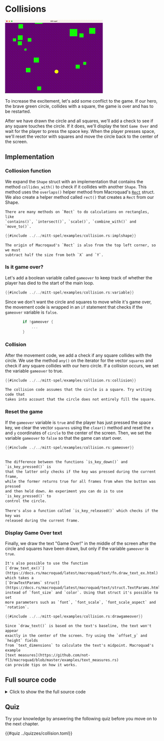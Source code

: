 # Collisions

![Screenshot](images/collision.gif#center)

To increase the excitement, let's add some conflict to the game. If our hero,
the brave green circle, collides with a square, the game is over and has to be
restarted.

After we have drawn the circle and all squares, we'll add a check to see if any
square touches the circle. If it does, we'll display the text `Game Over` and
wait for the player to press the space key. When the player presses space,
we'll reset the vector with squares and move the circle back to the center of
the screen.

## Implementation

### Colliosion function

We expand the `Shape` struct with an implementation that contains the method
`collides_with()` to check if it collides with another `Shape`. This method uses
the `overlaps()` helper method from Macroquad's
[`Rect`](https://docs.rs/macroquad/latest/macroquad/math/struct.Rect.html)
struct. We also create a helper method called `rect()` that creates a `Rect`
from our Shape.

```admonish info
There are many methods on `Rect` to do calculations on rectangles, like
`contains()`, `intersect()`, `scale()`, `combine_with()` and `move_to()`.
```

```rust
{{#include ../../mitt-spel/examples/collision.rs:implshape}}
```

```admonish note
The origin of Macroqaud's `Rect` is also from the top left corner, so we must
subtract half the size from both `X` and `Y`.
```

### Is it game over?

Let's add a boolean variable called `gameover` to keep track of whether the
player has died to the start of the main loop.

```rust
{{#include ../../mitt-spel/examples/collision.rs:variable}}
```

Since we don't want the circle and squares to move while it's game over, the
movement code is wrapped in an `if` statement that checks if the `gameover`
variable is `false`.

```rust
        if !gameover {
            ...
        }
```

### Collision

After the movement code, we add a check if any square collides with the
circle. We use the method `any()` on the iterator for the vector `squares` and
check if any square collides with our hero circle. If a collision occurs, we
set the variable `gameover` to true.

```rust
{{#include ../../mitt-spel/examples/collision.rs:collision}}
```

```admonish tip title="Challenge" class="challenge"
The collision code assumes that the circle is a square. Try writing code that
takes into account that the circle does not entirely fill the square.
```

### Reset the game

If the `gameover` variable is `true` and the player has just pressed the space
key, we clear the vector `squares` using the `clear()` method and reset the
`x` and `y` coordinates of `circle` to the center of the screen. Then, we set the
variable `gameover` to `false` so that the game can start over.

```rust
{{#include ../../mitt-spel/examples/collision.rs:gameover}}
```

```admonish info

The difference between the functions `is_key_down()` and `is_key_pressed()` is
that the latter only checks if the key was pressed during the current frame,
while the former returns true for all frames from when the button was pressed
and then held down. An experiment you can do is to use `is_key_pressed()` to
control the circle.

There's also a function called `is_key_released()` which checks if the key was
released during the current frame.
```

### Display Game Over text

Finally, we draw the text "Game Over!" in the middle of the screen after the
circle and squares have been drawn, but only if the variable `gameover` is `true`.

```admonish info
It's also possible to use the function
[`draw_text_ex()`](https://docs.rs/macroquad/latest/macroquad/text/fn.draw_text_ex.html)
which takes a
[`DrawTextParams` struct](https://docs.rs/macroquad/latest/macroquad/text/struct.TextParams.html)
instead of `font_size` and `color`. Using that struct it's possible to set
more parameters such as `font`, `font_scale`, `font_scale_aspect` and `rotation`.
```

```rust
{{#include ../../mitt-spel/examples/collision.rs:drawgameover}}
```

```admonish tip title="Challenge" class="challenge"
Since `draw_text()` is based on the text's baseline, the text won't appear
exactly in the center of the screen. Try using the `offset_y` and `height` fields
from `text_dimensions` to calculate the text's midpoint. Macroquad's example
[text measures](https://github.com/not-fl3/macroquad/blob/master/examples/text_measures.rs)
can provide tips on how it works.
```

<div class="noprint">

## Full source code

<details>
  <summary>Click to show the the full source code</summary>

```rust
{{#include ../../mitt-spel/examples/collision.rs:all}}
```
</details>
</div>

## Quiz

Try your knowledge by answering the following quiz before you move on to the
next chapter.

{{#quiz ../quizzes/collision.toml}}
